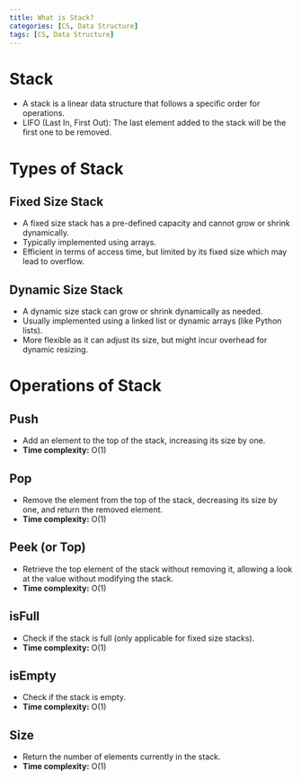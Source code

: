 ```yaml
---
title: What is Stack?
categories: [CS, Data Structure]
tags: [CS, Data Structure]
---
```


# Stack
- A stack is a linear data structure that follows a specific order for operations.
- LIFO (Last In, First Out): The last element added to the stack will be the first one to be removed.

# Types of Stack

## Fixed Size Stack
- A fixed size stack has a pre-defined capacity and cannot grow or shrink dynamically.
- Typically implemented using arrays.
- Efficient in terms of access time, but limited by its fixed size which may lead to overflow.

## Dynamic Size Stack
- A dynamic size stack can grow or shrink dynamically as needed.
- Usually implemented using a linked list or dynamic arrays (like Python lists).
- More flexible as it can adjust its size, but might incur overhead for dynamic resizing.

# Operations of Stack

## Push
- Add an element to the top of the stack, increasing its size by one.
- **Time complexity:** O(1)

## Pop
- Remove the element from the top of the stack, decreasing its size by one, and return the removed element.
- **Time complexity:** O(1)

## Peek (or Top)
- Retrieve the top element of the stack without removing it, allowing a look at the value without modifying the stack.
- **Time complexity:** O(1)

## isFull
- Check if the stack is full (only applicable for fixed size stacks).
- **Time complexity:** O(1)

## isEmpty
- Check if the stack is empty.
- **Time complexity:** O(1)

## Size
- Return the number of elements currently in the stack.
- **Time complexity:** O(1)
